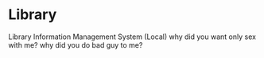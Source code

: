 # Library
Library Information Management System (Local)
why did you want only sex with me?
why did you do bad guy to me?
